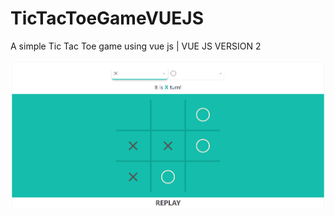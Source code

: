 <h1>TicTacToeGameVUEJS</h1>
<p>
  A simple Tic Tac Toe game using vue js | VUE JS VERSION 2
</p>
<img src = "tictactoe_screenshot.PNG" alt = "Tic Tac Toe Screenshot" >
